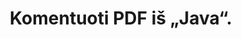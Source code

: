 ---
############################# Static ############################
layout: "auto-gen-annotation"

############################# Head ############################
head_title: "Java PDF Annotation API komentaras C#"
head_description: "Java API, skirta kurti ir komentuoti populiarius komentarų tipus iš PDF, vaizdų, brėžinių ir dokumentų failų formatų."

############################# Header ############################
title: "Komentuoti PDF iš „Java“."
description: ""
bg_image: "https://cms.admin.containerize.com/templates/aspose/App_Themes/V3/images/bg/header1.png"
bg_overlay: false
button:
    enable: true
    icon: "fas fa-arrow-down"
    label: "Atsisiųskite nemokamą bandomąją versiją"
    link: "https://downloads.groupdocs.com/annotation/java"

############################# About ############################
about:
    enable: true
    title: "Apie GroupDocs.Annotation for Java API"
    content: |
        GroupDocs.Annotation for Java API yra biblioteka, leidžianti pridėti komentarų į PDF, Word ir kitus dokumentus Mac, Windows ar Ubuntu. [GroupDocs.Annotation for Java](/annotation/java) yra savoji Java API, skirta komentarams tvarkyti su visapusišku palaikymu kuriant, įtraukiant, redaguojant, ištrinant, ištraukiant ir eksportuojant komentarus iš vaizdų ir įvairių kitų dokumentų. Visą palaikomų dokumentų formatų sąrašą galite pamatyti šiame [puslapyje](https://docs.groupdocs.com/annotation/java/supported-document-formats/).
        Ši biblioteka leidžia dirbti ne tik su PDF dokumentu, bet ir su daugelio kitų tipų dokumentais, tokiais kaip Word, Excel, PowerPoint, Outlook el. laiškai, Visio, Adobe, OpenDocument, OpenOffice, Photoshop, AutoCad ir daugelis kitų.
        „Java“ API „GroupDocs.Annotation“ leidžia kurti ir pridėti naujų pastabų, redaguoti komentarus, išgauti komentarus, anotacijas ir pašalinti juos iš dokumentų. Biblioteka palaiko 13 skirtingų anotacijų tipų, įskaitant tekstą, poliliniją, sritį, pabraukimą, tašką, vandens ženklą, rodyklę, elipsę, teksto pakeitimą, atstumą, teksto lauką, išteklių redagavimą PDF, HTML, Microsoft Word dokumentuose, skaičiuokles, diagramas, pristatymus, brėžiniai, vaizdai ir daugelis kitų failų formatų.
        Pavyzdyje (žr. toliau) parodytas darbas su PDF dokumentu. Šiame pavyzdyje galite pamatyti pagrindinius darbo su GroupDocs veiksmus. Anotacija: nustatykite licenciją, atidarykite dokumentą, su kuriuo norite dirbti, ir sukurkite anotacija, pridedant duomenų objektus, kad nustatytumėte anotacijos ypatybes pagal jūsų poreikius ir išsaugant rezultatą reikiamoje vietoje. Taip pat galite sužinoti daugiau apie palaikomas funkcijas mūsų „github“ [puslapyje](https://github.com/groupdocs-annotation/GroupDocs.Annotation-for-Java) arba mūsų produkto [dokumentacijoje](https://docs.groupdocs.com/annotation/java/getting-started/).

############################# Steps ############################
howTo_Add:
steps_Add:
    enable: true
    title_left: "Veiksmai, kaip pridėti komentarų prie PDF Java"
    content_left: |
        [GroupDocs.Annotation](/annotation/java/) „Java“ kūrėjai gali lengvai pridėti įvairių tipų komentarų prie PDF failų bet kurioje „Java“ programoje, atlikdami kelis paprastus veiksmus.
        *   Sukurkite atsakymo objektus su komentaru ir data.
        *   Sukurkite AreaAnnotation objektą, nustatykite srities parinktis ir pridėkite atsakymus.
        *   Sukurkite komentatoriaus objektą ir pridėkite srities anotaciją.
        *   Išsaugoti išvesties failą.
    title_right: "Sistemos reikalavimai"
    content_right: |
        GroupDocs.Annotation Java API palaiko visose pagrindinėse platformose ir operacinėse sistemose. Prieš vykdydami toliau pateiktą kodą, įsitikinkite, kad jūsų sistemoje yra įdiegtos šios būtinos sąlygos.
        *   Operacinės sistemos: Microsoft Windows, Linux, MacOS
        *   Kūrimo aplinka: NetBeans, Intellij IDEA, Eclipse ir kt
        *   Java Runtime Environment: Java 7 (1.7) ir naujesnės versijos
        *   Gaukite naujausią GroupDocs.Annotation for Java versiją iš [GroupDocs Artifact Repository](https://repository.groupdocs.com/webapp/#/artifacts/browse/tree/General/repo/com/groupdocs/groupdocs-annotation)

############################# Preview ############################
preview_Add:
    enable: true
    title: Anotacijos peržiūra ir kodo pavyzdys
    content: |
        ![Annotation preview image](https://docs.groupdocs.com/annotation/java/images/add-area-annotation.png)
    code: |
        ```java
        // Create an instance of Reply class and add comments
        Reply firstReply = new Reply();
        firstReply.setComment("First comment");
        firstReply.setRepliedOn(Calendar.getInstance().getTime());
        
        Reply secondReply = new Reply();
        secondReply.setComment("Second comment");
        secondReply.setRepliedOn(Calendar.getInstance().getTime());
        
        List<Reply> replies = new ArrayList<Reply>();
        replies.add(firstReply);
        replies.add(secondReply);
        
        // Create an instance of AreaAnnotation class and set options
        AreaAnnotation area = new AreaAnnotation();
        area.setBackgroundColor(65535);
        area.setBox(new Rectangle(100, 100, 100, 100));
        area.setCreatedOn(Calendar.getInstance().getTime());
        area.setMessage("This is area annotation");
        area.setOpacity(0.7);
        area.setPageNumber(0);
        area.setPenColor(65535);
        area.setPenStyle(PenStyle.Dot);
        area.setPenWidth((byte) 3);
        area.setReplies(replies);
        
        // Create an instance of Annotator class
        Annotator annotator = new Annotator("input.bmp");
        
        // Add annotation
        annotator.add(area);
        
        // Save to file
        annotator.save("output.bmp");
        annotator.dispose();
        ```

############################# Steps ############################
howTo_Remove:
steps_Remove:
    enable: true
    title_left: "Veiksmai, kaip pašalinti komentarus iš PDF „Java“."
    content_left: |
        [GroupDocs.Annotation](/annotation/java/) leidžia „Java“ kūrėjams lengviau pašalinti komentarų informaciją iš PDF failų bet kurioje „Java“ pagrįstoje programoje, atlikus kelis paprastus veiksmus.
        *   Sukurkite atsakymo objektus su komentaru ir data.
        *   Sukurkite objektą SaveOptions ir nustatykite AnnotationTypes = AnnotationType.None.
        *   Iškvieskite išsaugojimo metodą su gautu dokumento keliu arba srautu ir objektu „SaveOptions“.

############################# Preview ############################
preview_Remove:
    enable: true
    code: |
        ```java
        // Create an instance of Annotator class 
        Annotator annotator = new Annotator("C://input.bmp");

        // Remove annotation by set type None 
        SaveOptions saveOptions = new SaveOptions();
        saveOptions.setAnnotationTypes(AnnotationType.None);

        // Save annotation to output file
        annotator.save("C://output.bmp", saveOptions);
        annotator.dispose();
        ```

############################# Steps ############################
howTo_Edit:
steps_Edit:
    enable: true
    title_left: "Veiksmai, kaip redaguoti komentarus iš PDF Java"
    content_left: |
        [GroupDocs.Annotation](/annotation/java/) „Java“ kūrėjams leidžia lengviau atnaujinti įvairias komentarų ypatybes iš PDF failų bet kurioje „Java“ pagrįstoje programoje, įgyvendinant kelis paprastus veiksmus.
        *   Sukurkite komentatoriaus objektą su įvesties dokumento keliu arba srautu su momentinėmis LoadOptions su ImportAnnotations = true.
        *   Sukurkite kokį nors AnnotationBase diegimą ir nustatykite esamo komentaro ID (jei komentaras su tuo ID nerastas, niekas nebus pakeistas) arba komentarų kelių sąrašą (visi esami komentarai bus pašalinti).
        *   Iškvieskite komentatoriaus objekto atnaujinimo metodą su priimtais komentarais.
        *   Iškvieskite išsaugojimo metodą su gautu dokumento keliu arba srautu ir objektu „SaveOptions“.

############################# Preview ############################
preview_Edit:
    enable: true
    code: |
        ```java
        String outputPath = "UpdateAnnotation.bmp";

        // Create an instance of Annotator class
        Annotator annotator = new Annotator("input.bmp");
        
        // Create an instance of Reply class for first example and add comments
        Reply reply1 = new Reply();
        reply1.setComment("Original first comment");
        reply1.setRepliedOn(Calendar.getInstance().getTime());
        
        Reply reply2 = new Reply();
        reply2.setComment("Original second comment");
        reply2.setRepliedOn(Calendar.getInstance().getTime());
        
        java.util.List replies = new ArrayList();
        replies.add(reply1);
        replies.add(reply2);
        
        // Create an instance of AreaAnnotation class and set options
        AreaAnnotation original = new AreaAnnotation();
        original.setId(1);
        original.setBackgroundColor(65535);
        original.setBox(new Rectangle(100, 100, 100, 100));
        original.setCreatedOn(Calendar.getInstance().getTime());
        original.setMessage("This is original annotation");
        original.setReplies(replies);
        
        // Add original annotation
        annotator.add(original);
        annotator.save(outputPath);
        annotator.dispose();
        
        LoadOptions loadOptions = new LoadOptions();
        
        // Open annotated document
        Annotator annotator1 = new Annotator(outputPath, loadOptions);
        
        // Create an instance of Reply class for update first example
        Reply reply3 = new Reply();
        reply3.setComment("Updated first comment");
        reply3.setRepliedOn(Calendar.getInstance().getTime());
        
        Reply reply4 = new Reply();
        reply4.setComment("Updated second comment");
        reply4.setRepliedOn(Calendar.getInstance().getTime());
        
        java.util.List replies1 = new ArrayList();
        replies1.add(reply3);
        replies1.add(reply4);

        // Suggest we want change some properties of existed annotation
        AreaAnnotation updated = new AreaAnnotation();
        updated.setId(1);
        updated.setBackgroundColor(255);
        updated.setBox(new Rectangle(0, 0, 50, 200));
        updated.setCreatedOn(Calendar.getInstance().getTime());
        updated.setMessage("This is updated annotation");
        updated.setReplies(replies1);
        
        // Update and save annotation
        annotator1.update(updated);
        annotator1.save(outputPath);
        annotator1.dispose();
        ```

############################# Steps ############################
howTo_Extract:
steps_Extract:
    enable: true
    title_left: "Veiksmai, kaip išgauti komentarus iš PDF „Java“."
    content_left: |
        [GroupDocs.Annotation](/annotation/java/) leidžia „Java“ kūrėjams lengvai komentuoti dokumentus ir išgauti komentarų informaciją iš PDF failų bet kurioje „Java“ pagrįstoje programoje, atlikus kelis paprastus veiksmus.
        *   Sukurkite atsakymo objektus su komentaru ir data.
        *   Sukurkite LoadOptions objektą ir iškvieskite SetImportAnnotations su tikru argumentu.
        *   Apibrėžkite kintamąjį naudodami tipą Sąrašas.
        *   Iškvieskite metodą gauti ir grąžinkite rezultatą į aukščiau esantį kintamąjį.

############################# Preview ############################
preview_Extract:
    enable: true
    code: |
        ```java
        // For using this example input file ("annotated.bmp") must be with annotations
        LoadOptions loadOptions = new LoadOptions();
        
        // Create an instance of Annotator class and get annotations
        final Annotator annotator = new Annotator("annotated.bmp", loadOptions);
        List annotations = annotator.get();
        ```

############################# Demos ############################
demos:
    enable: true
    title: "Tiesioginės demonstracinės versijos, skirtos dokumentų ir vaizdų komentarams pridėti, pašalinti, redaguoti, išgauti"
    content: |
        Pridėkite, pašalinkite, redaguokite ir išskleiskite komentarus prie PDF failo dabar, apsilankę [GroupDocs.Annotation Live Demos](https://products.groupdocs.app/annotation/family) svetainėje. Tiesioginė demonstracinė versija turi šiuos privalumus

############################# About Formats ############################
about_formats:
    enable: true
    format:
        # format loop
        - icon: "far fa-file-pdf"
          title: "Apie PDF failo formatą"
          content: |
            Portable Document Format (PDF) yra dokumento tipas, kurį „Adobe“ sukūrė 1990 m. Šio failo formato tikslas buvo įdiegti standartą, skirtą dokumentų ir kitos informacinės medžiagos vaizdavimui tokiu formatu, kuris nepriklauso nuo taikomosios programinės įrangos, aparatinės įrangos ir operacinės sistemos. PDF failus galima atidaryti naudojant „Adobe Acrobat Reader / Writer“, taip pat daugelyje šiuolaikinių naršyklių, tokių kaip „Chrome“, „Safari“, „Firefox“, naudojant plėtinius / papildinius. Dauguma komerciškai prieinamų programinės įrangos rinkinių taip pat siūlo konvertuoti dokumentus į PDF failo formatą, nereikalaujant jokio papildomo programinės įrangos komponento. Taigi, PDF failo formatas turi visas galimybes talpinti informaciją, pvz., tekstą, vaizdus, ​​hipersaitus, formos laukus, raiškiąją mediją, skaitmeninius parašus, priedus, metaduomenis, geografines ypatybes ir 3D objektus, kurie gali tapti šaltinio dokumento dalimi.

          link: "https://docs.fileformat.com/image/pdf/"

############################# More Formats ############################
more_formats:
    enable: true
    title: "Darbas su kitais populiariais dokumentų formatais"
    content: |
        Atnaujinkite komentarų ypatybes iš kai kurių populiarių failų formatų, kaip nurodyta toliau.
    format:
        # format loop
        - name: "Annotate PDF document"
          link: "https://products.groupdocs.com/annotation/java/pdf/"
          description: "Adobe Portable Document Format"

        # format loop
        - name: "Annotate DOC document"
          link: "https://products.groupdocs.com/annotation/java/doc/"
          description: "Microsoft Word Document"

        # format loop
        - name: "Annotate DOCM document"
          link: "https://products.groupdocs.com/annotation/java/docm/"
          description: "Microsoft Word Macro-Enabled Document"

        # format loop
        - name: "Annotate DOCX document"
          link: "https://products.groupdocs.com/annotation/java/docx/"
          description: "Microsoft Word Open XML Document"

        # format loop
        - name: "Annotate DOT document"
          link: "https://products.groupdocs.com/annotation/java/dot/"
          description: "Microsoft Word Document Template"

        # format loop
        - name: "Annotate DOTX document"
          link: "https://products.groupdocs.com/annotation/java/dotx/"
          description: "Word Open XML Document Template"

        # format loop
        - name: "Annotate RTF document"
          link: "https://products.groupdocs.com/annotation/java/rtf/"
          description: "Rich Text Document"

        # format loop
        - name: "Annotate ODT document"
          link: "https://products.groupdocs.com/annotation/java/odt/"
          description: "Open Document Text"

        # format loop
        - name: "Annotate XLS document"
          link: "https://products.groupdocs.com/annotation/java/xls/"
          description: "Microsoft Excel Binary File Format"

        # format loop
        - name: "Annotate XLSX document"
          link: "https://products.groupdocs.com/annotation/java/xlsx/"
          description: "Microsoft Excel Open XML Spreadsheet"

        # format loop
        - name: "Annotate XLSM document"
          link: "https://products.groupdocs.com/annotation/java/xlsm/"
          description: "Microsoft Excel Macro-Enabled Spreadsheet"

        # format loop
        - name: "Annotate XLSB document"
          link: "https://products.groupdocs.com/annotation/java/xlsb/"
          description: "Microsoft Excel Binary Worksheet"

        # format loop
        - name: "Annotate ODS document"
          link: "https://products.groupdocs.com/annotation/java/ods/"
          description: "Open Document Spreadsheet"

        # format loop
        - name: "Annotate PPT document"
          link: "https://products.groupdocs.com/annotation/java/ppt/"
          description: "PowerPoint Presentation"

        # format loop
        - name: "Annotate PPTX document"
          link: "https://products.groupdocs.com/annotation/java/pptx/"
          description: "PowerPoint Open XML Presentation"

        # format loop
        - name: "Annotate PPSX document"
          link: "https://products.groupdocs.com/annotation/java/ppsx/"
          description: "PowerPoint Open XML Slide Show"

        # format loop
        - name: "Annotate POTM document"
          link: "https://products.groupdocs.com/annotation/java/potm/"
          description: "Microsoft PowerPoint Template"

        # format loop
        - name: "Annotate PPTM document"
          link: "https://products.groupdocs.com/annotation/java/pptm/"
          description: "Microsoft PowerPoint Presentation"

        # format loop
        - name: "Annotate PPS document"
          link: "https://products.groupdocs.com/annotation/java/pps/"
          description: "Microsoft PowerPoint 97-2003 Slide Show"

        # format loop
        - name: "Annotate ODP document"
          link: "https://products.groupdocs.com/annotation/java/odp/"
          description: "OpenDocument Presentation"

        # format loop
        - name: "Annotate HTML document"
          link: "https://products.groupdocs.com/annotation/java/html/"
          description: "HyperText Markup Language"

        # format loop
        - name: "Annotate TIFF document"
          link: "https://products.groupdocs.com/annotation/java/tiff/"
          description: "Tagged Image File Format"

        # format loop
        - name: "Annotate JPEG document"
          link: "https://products.groupdocs.com/annotation/java/jpeg/"
          description: "JPEG Image"

        # format loop
        - name: "Annotate PNG document"
          link: "https://products.groupdocs.com/annotation/java/png/"
          description: "Portable Network Graphic"

        # format loop
        - name: "Annotate EML document"
          link: "https://products.groupdocs.com/annotation/java/eml/"
          description: "E-mail Message"

        # format loop
        - name: "Annotate MSG document"
          link: "https://products.groupdocs.com/annotation/java/msg/"
          description: "Microsoft Outlook E-mail Message"

        # format loop
        - name: "Annotate VSD document"
          link: "https://products.groupdocs.com/annotation/java/vsd/"
          description: "Microsoft Visio 2003-2010 Drawing"

        # format loop
        - name: "Annotate VSDX document"
          link: "https://products.groupdocs.com/annotation/java/vsdx/"
          description: "Microsoft Visio Drawing"

        # format loop
        - name: "Annotate VSS document"
          link: "https://products.groupdocs.com/annotation/java/vss/"
          description: "Microsoft Visio 2003-2010 Stencil"

        # format loop
        - name: "Annotate VST document"
          link: "https://products.groupdocs.com/annotation/java/vst/"
          description: "Microsoft Visio 2013 Stencil"

        # format loop
        - name: "Annotate DWG document"
          link: "https://products.groupdocs.com/annotation/java/dwg/"
          description: "Autodesk Design Data Formats"

        # format loop
        - name: "Annotate DXF document"
          link: "https://products.groupdocs.com/annotation/java/dxf/"
          description: "AutoCAD Drawing Interchange"

        # format loop
        - name: "Annotate DCM document"
          link: "https://products.groupdocs.com/annotation/java/dcm/"
          description: "Digital Imaging and Communications in Medicine"

        # format loop
        - name: "Annotate WMF document"
          link: "https://products.groupdocs.com/annotation/java/wmf/"
          description: "Windows Metafile"

        # format loop
        - name: "Annotate EMF document"
          link: "https://products.groupdocs.com/annotation/java/emf/"
          description: "Enhanced Metafile Format"


############################# Back to top ###############################
back_to_top:
    enable: true
---